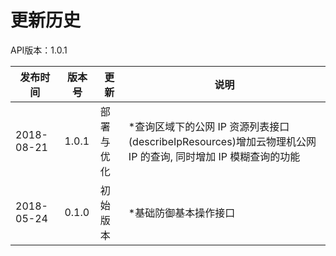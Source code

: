 # 更新历史 #
API版本：1.0.1

|发布时间|版本号|更新|说明|
|---|---|---|---|
|2018-08-21|1.0.1|部署与优化|*查询区域下的公网 IP 资源列表接口(describeIpResources)增加云物理机公网 IP 的查询, 同时增加 IP 模糊查询的功能|
|2018-05-24|0.1.0|初始版本|*基础防御基本操作接口|